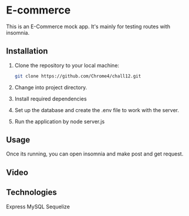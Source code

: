 # E-commerce

This is an E-Commerce mock app. It's mainly for testing routes with insomnia.

## Installation

1. Clone the repository to your local machine:

   ```bash
   git clone https://github.com/Chrome4/chall12.git

   ```

2. Change into project directory.

3. Install required dependencies

4. Set up the database and create the .env file to work with the server.

5. Run the application by node server.js

## Usage

Once its running, you can open insomnia and make post and get request.

## Video

## Technologies

Express
MySQL
Sequelize
